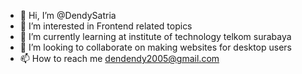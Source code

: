 - 👋 Hi, I’m @DendySatria
- 👀 I’m interested in Frontend related topics
- 🌱 I’m currently learning at institute of technology telkom surabaya
- 💞️ I’m looking to collaborate on making websites for desktop users
- 📫 How to reach me dendendy2005@gmail.com

<!---
DendySatria/DendySatria is a ✨ special ✨ repository because its `README.md` (this file) appears on your GitHub profile.
You can click the Preview link to take a look at your changes.
--->

